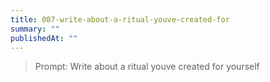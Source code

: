 ```yaml
---
title: 087-write-about-a-ritual-youve-created-for
summary: ""
publishedAt: ""
---
```


> Prompt: Write about a ritual youve created for yourself


